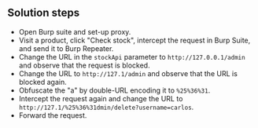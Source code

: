 ## Solution steps

- Open Burp suite and set-up proxy.
- Visit a product, click "Check stock", intercept the request in Burp Suite, and send it to Burp Repeater.
- Change the URL in the `stockApi` parameter to `http://127.0.0.1/admin` and observe that the request is blocked.
- Change the URL to `http://127.1/admin` and observe that the URL is blocked again.
- Obfuscate the "a" by double-URL encoding it to `%25%36%31`.
- Intercept the request again and change the URL to `http://127.1/%25%36%31dmin/delete?username=carlos`.
- Forward the request.
